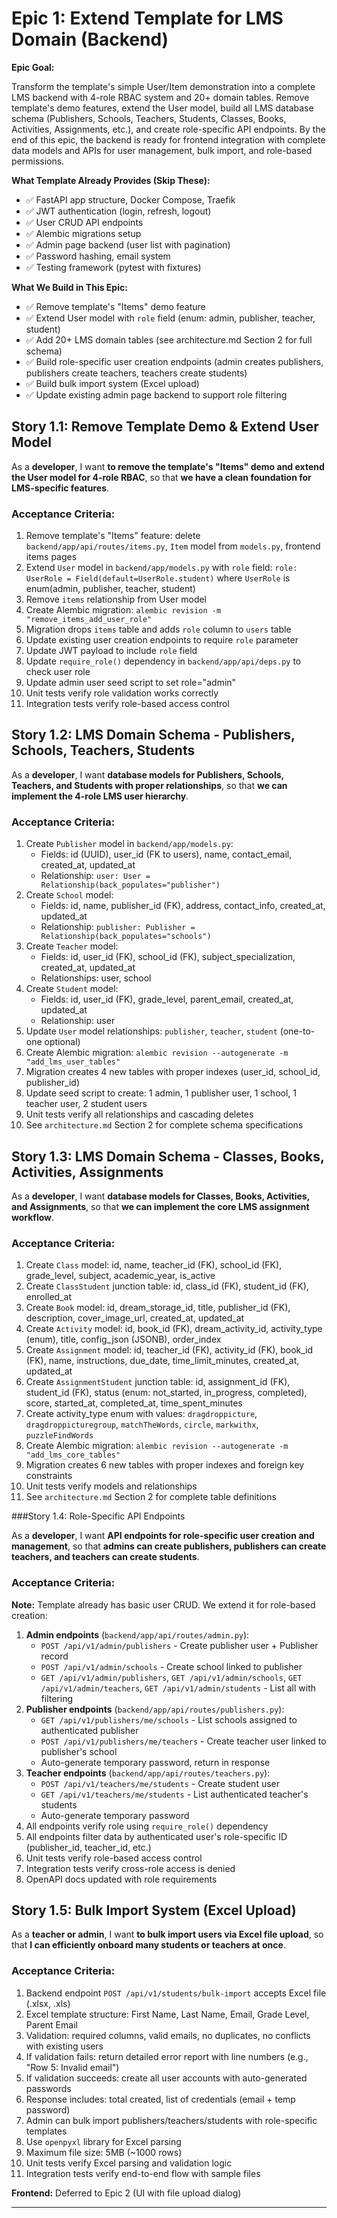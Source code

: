 # Epic 1: Extend Template for LMS Domain (Backend)

**Epic Goal:**

Transform the template's simple User/Item demonstration into a complete LMS backend with 4-role RBAC system and 20+ domain tables. Remove template's demo features, extend the User model, build all LMS database schema (Publishers, Schools, Teachers, Students, Classes, Books, Activities, Assignments, etc.), and create role-specific API endpoints. By the end of this epic, the backend is ready for frontend integration with complete data models and APIs for user management, bulk import, and role-based permissions.

**What Template Already Provides (Skip These):**
- ✅ FastAPI app structure, Docker Compose, Traefik
- ✅ JWT authentication (login, refresh, logout)
- ✅ User CRUD API endpoints
- ✅ Alembic migrations setup
- ✅ Admin page backend (user list with pagination)
- ✅ Password hashing, email system
- ✅ Testing framework (pytest with fixtures)

**What We Build in This Epic:**
- ✅ Remove template's "Items" demo feature
- ✅ Extend User model with `role` field (enum: admin, publisher, teacher, student)
- ✅ Add 20+ LMS domain tables (see architecture.md Section 2 for full schema)
- ✅ Build role-specific user creation endpoints (admin creates publishers, publishers create teachers, teachers create students)
- ✅ Build bulk import system (Excel upload)
- ✅ Update existing admin page backend to support role filtering

## Story 1.1: Remove Template Demo & Extend User Model

As a **developer**,
I want **to remove the template's "Items" demo and extend the User model for 4-role RBAC**,
so that **we have a clean foundation for LMS-specific features**.

### Acceptance Criteria:

1. Remove template's "Items" feature: delete `backend/app/api/routes/items.py`, `Item` model from `models.py`, frontend items pages
2. Extend `User` model in `backend/app/models.py` with `role` field: `role: UserRole = Field(default=UserRole.student)` where `UserRole` is enum(admin, publisher, teacher, student)
3. Remove `items` relationship from User model
4. Create Alembic migration: `alembic revision -m "remove_items_add_user_role"`
5. Migration drops `items` table and adds `role` column to `users` table
6. Update existing user creation endpoints to require `role` parameter
7. Update JWT payload to include `role` field
8. Update `require_role()` dependency in `backend/app/api/deps.py` to check user role
9. Update admin user seed script to set role="admin"
10. Unit tests verify role validation works correctly
11. Integration tests verify role-based access control

## Story 1.2: LMS Domain Schema - Publishers, Schools, Teachers, Students

As a **developer**,
I want **database models for Publishers, Schools, Teachers, and Students with proper relationships**,
so that **we can implement the 4-role LMS user hierarchy**.

### Acceptance Criteria:

1. Create `Publisher` model in `backend/app/models.py`:
   - Fields: id (UUID), user_id (FK to users), name, contact_email, created_at, updated_at
   - Relationship: `user: User = Relationship(back_populates="publisher")`
2. Create `School` model:
   - Fields: id, name, publisher_id (FK), address, contact_info, created_at, updated_at
   - Relationship: `publisher: Publisher = Relationship(back_populates="schools")`
3. Create `Teacher` model:
   - Fields: id, user_id (FK), school_id (FK), subject_specialization, created_at, updated_at
   - Relationships: user, school
4. Create `Student` model:
   - Fields: id, user_id (FK), grade_level, parent_email, created_at, updated_at
   - Relationship: user
5. Update `User` model relationships: `publisher`, `teacher`, `student` (one-to-one optional)
6. Create Alembic migration: `alembic revision --autogenerate -m "add_lms_user_tables"`
7. Migration creates 4 new tables with proper indexes (user_id, school_id, publisher_id)
8. Update seed script to create: 1 admin, 1 publisher user, 1 school, 1 teacher user, 2 student users
9. Unit tests verify all relationships and cascading deletes
10. See `architecture.md` Section 2 for complete schema specifications

## Story 1.3: LMS Domain Schema - Classes, Books, Activities, Assignments

As a **developer**,
I want **database models for Classes, Books, Activities, and Assignments**,
so that **we can implement the core LMS assignment workflow**.

### Acceptance Criteria:

1. Create `Class` model: id, name, teacher_id (FK), school_id (FK), grade_level, subject, academic_year, is_active
2. Create `ClassStudent` junction table: id, class_id (FK), student_id (FK), enrolled_at
3. Create `Book` model: id, dream_storage_id, title, publisher_id (FK), description, cover_image_url, created_at, updated_at
4. Create `Activity` model: id, book_id (FK), dream_activity_id, activity_type (enum), title, config_json (JSONB), order_index
5. Create `Assignment` model: id, teacher_id (FK), activity_id (FK), book_id (FK), name, instructions, due_date, time_limit_minutes, created_at, updated_at
6. Create `AssignmentStudent` junction table: id, assignment_id (FK), student_id (FK), status (enum: not_started, in_progress, completed), score, started_at, completed_at, time_spent_minutes
7. Create activity_type enum with values: `dragdroppicture`, `dragdroppicturegroup`, `matchTheWords`, `circle`, `markwithx`, `puzzleFindWords`
8. Create Alembic migration: `alembic revision --autogenerate -m "add_lms_core_tables"`
9. Migration creates 6 new tables with proper indexes and foreign key constraints
10. Unit tests verify models and relationships
11. See `architecture.md` Section 2 for complete table definitions

###Story 1.4: Role-Specific API Endpoints

As a **developer**,
I want **API endpoints for role-specific user creation and management**,
so that **admins can create publishers, publishers can create teachers, and teachers can create students**.

### Acceptance Criteria:

**Note:** Template already has basic user CRUD. We extend it for role-based creation:

1. **Admin endpoints** (`backend/app/api/routes/admin.py`):
   - `POST /api/v1/admin/publishers` - Create publisher user + Publisher record
   - `POST /api/v1/admin/schools` - Create school linked to publisher
   - `GET /api/v1/admin/publishers`, `GET /api/v1/admin/schools`, `GET /api/v1/admin/teachers`, `GET /api/v1/admin/students` - List all with filtering
2. **Publisher endpoints** (`backend/app/api/routes/publishers.py`):
   - `GET /api/v1/publishers/me/schools` - List schools assigned to authenticated publisher
   - `POST /api/v1/publishers/me/teachers` - Create teacher user linked to publisher's school
   - Auto-generate temporary password, return in response
3. **Teacher endpoints** (`backend/app/api/routes/teachers.py`):
   - `POST /api/v1/teachers/me/students` - Create student user
   - `GET /api/v1/teachers/me/students` - List authenticated teacher's students
   - Auto-generate temporary password
4. All endpoints verify role using `require_role()` dependency
5. All endpoints filter data by authenticated user's role-specific ID (publisher_id, teacher_id, etc.)
6. Unit tests verify role-based access control
7. Integration tests verify cross-role access is denied
8. OpenAPI docs updated with role requirements

## Story 1.5: Bulk Import System (Excel Upload)

As a **teacher or admin**,
I want **to bulk import users via Excel file upload**,
so that **I can efficiently onboard many students or teachers at once**.

### Acceptance Criteria:

1. Backend endpoint `POST /api/v1/students/bulk-import` accepts Excel file (.xlsx, .xls)
2. Excel template structure: First Name, Last Name, Email, Grade Level, Parent Email
3. Validation: required columns, valid emails, no duplicates, no conflicts with existing users
4. If validation fails: return detailed error report with line numbers (e.g., "Row 5: Invalid email")
5. If validation succeeds: create all user accounts with auto-generated passwords
6. Response includes: total created, list of credentials (email + temp password)
7. Admin can bulk import publishers/teachers/students with role-specific templates
8. Use `openpyxl` library for Excel parsing
9. Maximum file size: 5MB (~1000 rows)
10. Unit tests verify Excel parsing and validation logic
11. Integration tests verify end-to-end flow with sample files

**Frontend:** Deferred to Epic 2 (UI with file upload dialog)

---
